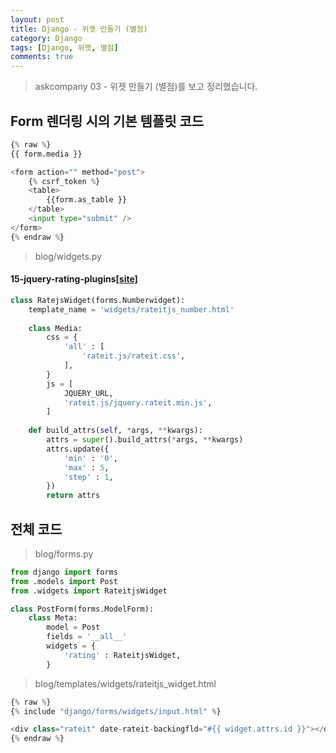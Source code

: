 ```yaml
---
layout: post
title: Django - 위젯 만들기 (별점)
category: Django
tags: [Django, 위젯, 별점]
comments: true
---
```

<!----------------- 탬플릿
## forEach
### 설명
[MDN]()
### 문법
```javascript

```
### 예시
```javascript

```
------------------->

>askcompany 03 - 위젯 만들기 (별점)를 보고 정리했습니다.

## Form 렌더링 시의 기본 템플릿 코드

```python
{% raw %}
{{ form.media }}

<form action="" method="post">
    {% csrf_token %}
    <table>
        {{form.as_table }}
    </table>
    <input type="submit" />
</form>
{% endraw %}
```



> blog/widgets.py

#### 15-jquery-rating-plugins[[site]](https://www.learningjquery.com/2016/09/15-jquery-rating-plugins)

```python
class RatejsWidget(forms.Numberwidget):
    template_name = 'widgets/rateitjs_number.html'
    
    class Media:
        css = {
            'all' : [
                'rateit.js/rateit.css',
            ],
        }
        js = [
            JQUERY_URL,
            'rateit.js/jquery.rateit.min.js',
        ]
        
    def build_attrs(self, *args, **kwargs):
        attrs = super().build_attrs(*args, **kwargs)
        attrs.update({
            'min' : '0',
            'max' : 5,
            'step' : 1,
        })
        return attrs
```

## 전체 코드 

> blog/forms.py

```python
from django import forms
from .models import Post
from .widgets import RateitjsWidget

class PostForm(forms.ModelForm):
    class Meta:
        model = Post
        fields = '__all__'
        widgets = {
            'rating' : RateitjsWidget,
        }
```

> blog/templates/widgets/rateitjs_widget.html

```python
{% raw %}
{% include "django/forms/widgets/input.html" %}

<div class="rateit" date-rateit-backingfld="#{{ widget.attrs.id }}"></div>
{% endraw %}
```